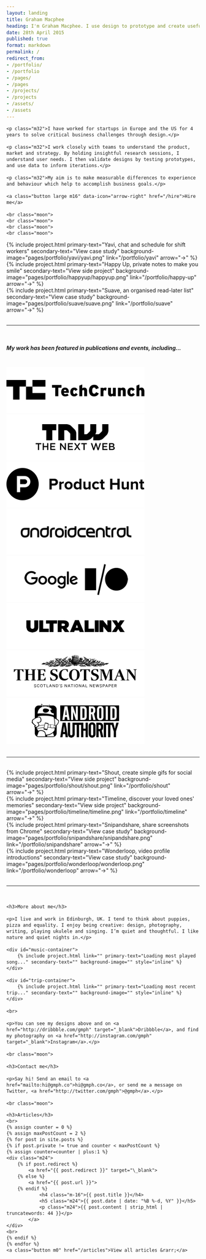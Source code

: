 ```yaml
---
layout: landing
title: Graham Macphee
heading: I'm Graham Macphee. I use design to prototype and create useful, usable digital products.
date: 28th April 2015
published: true
format: markdown
permalink: /
redirect_from: 
- /portfolio/
- /portfolio
- /pages/
- /pages
- /projects/
- /projects
- /assets/
- /assets
---
```


<div class="half line">

    <p class="m32">I have worked for startups in Europe and the US for 4 years to solve critical business challenges through design.</p>

    <p class="m32">I work closely with teams to understand the product, market and strategy. By holding insightful research sessions, I understand user needs. I then validate designs by testing prototypes, and use data to inform iterations.</p>

    <p class="m32">My aim is to make measurable differences to experience and behaviour which help to accomplish business goals.</p>

    <a class="button large m16" data-icon="arrow-right" href="/hire">Hire me</a>

    <br class="moon">
    <br class="moon">
    <br class="moon">
    <br class="moon">
    
</div>

<div class="half">
    {% include project.html primary-text="Yavi, chat and schedule for shift workers" secondary-text="View case study" background-image="pages/portfolio/yavi/yavi.png" link="/portfolio/yavi" arrow="→" %}
</div>

<div class="half">
    {% include project.html primary-text="Happy Up, private notes to make you smile" secondary-text="View side project" background-image="pages/portfolio/happyup/happyup.png" link="/portfolio/happy-up" arrow="→" %}
</div>

<div class="half">
    {% include project.html primary-text="Suave, an organised read-later list" secondary-text="View case study" background-image="pages/portfolio/suave/suave.png" link="/portfolio/suave" arrow="→" %}
</div>

<br class="moon">
<hr>
<br>
<h5 class="text-align-center">My work has been featured in publications and events, including...</h5>
<br>
<div class="quarter"><img class="no-border op4" src="/assets/img/featuredin/techcrunch.png"/></div>
<div class="quarter"><img class="no-border op4" src="/assets/img/featuredin/thenextweb.png"/></div>
<div class="quarter"><img class="no-border op4" src="/assets/img/featuredin/producthunt.png"/></div>
<div class="quarter"><img class="no-border op4" src="/assets/img/featuredin/androidcentral.png"/></div>
<div class="quarter"><img class="no-border op4" src="/assets/img/featuredin/googleio.png"/></div>
<div class="quarter"><img class="no-border op4" src="/assets/img/featuredin/ultralinx.png"/></div>
<div class="quarter"><img class="no-border op4" src="/assets/img/featuredin/thescotsman.png"/></div>
<div class="quarter"><img class="no-border op4" src="/assets/img/featuredin/androidauthority.png"/></div>
<br>
<hr>
<br>

<div class="half">
    {% include project.html primary-text="Shout, create simple gifs for social media" secondary-text="View side project" background-image="pages/portfolio/shout/shout.png" link="/portfolio/shout" arrow="→" %}
</div>

<div class="half">
    {% include project.html primary-text="Timeline, discover your loved ones' memories" secondary-text="View side project" background-image="pages/portfolio/timeline/timeline.png" link="/portfolio/timeline" arrow="→" %}
</div>

<div class="half">
    {% include project.html primary-text="Snipandshare, share screenshots from Chrome" secondary-text="View case study" background-image="pages/portfolio/snipandshare/snipandshare.png" link="/portfolio/snipandshare" arrow="→" %}
</div>

<div class="half">
    {% include project.html primary-text="Wonderloop, video profile introductions" secondary-text="View case study" background-image="pages/portfolio/wonderloop/wonderloop.png" link="/portfolio/wonderloop" arrow="→" %}
</div>

<!--<br class="moon">
<hr>
<br>

<h5>Other work</h5>

<div class="half">
    {% include project.html primary-text="MoDaCo Solutions" secondary-text="Interface design for a home automation app for Android, in the Material style, featured at Google I/O" %}
</div>

<div class="half">
    {% include project.html primary-text="Plasma Cat Media" secondary-text="Original branding and web design for a London-based creative agency with clients including Google and Barclaycard" %}
</div>

<div class="half">
    {% include project.html primary-text="Boid" secondary-text="Interface design and branding for the Android Twitter client, with over 50,000 downloads and a 4 star rating from 1,656 reviews" %}
</div>

<div class="half"></div>-->

<br class="moon">
<hr>
<br class="moon">

<div class="half">

    <h3>More about me</h3>

    <p>I live and work in Edinburgh, UK. I tend to think about puppies, pizza and equality. I enjoy being creative: design, photography, writing, playing ukulele and singing. I’m quiet and thoughtful. I like nature and quiet nights in.</p>

    <div id="music-container">
        {% include project.html link="" primary-text="Loading most played song..." secondary-text="" background-image="" style="inline" %}
    </div>

    <div id="trip-container">
        {% include project.html link="" primary-text="Loading most recent trip..." secondary-text="" background-image="" style="inline" %}
    </div>

    <br>

    <p>You can see my designs above and on <a href="http://dribbble.com/gmph" target="_blank">Dribbble</a>, and find my photography on <a href="http://instagram.com/gmph" target="_blank">Instagram</a>.</p>  

    <br class="moon"> 

    <h3>Contact me</h3>

    <p>Say hi! Send an email to <a href="mailto:hi@gmph.co">hi@gmph.co</a>, or send me a message on Twitter, <a href="http://twitter.com/gmph">@gmph</a>.</p>

    <br class="moon">

</div>

<div class="half">

    <h3>Articles</h3>
    <br>
    {% assign counter = 0 %}
    {% assign maxPostCount = 2 %}
    {% for post in site.posts %}
    {% if post.private != true and counter < maxPostCount %}
    {% assign counter=counter | plus:1 %}
    <div class="m24">
        {% if post.redirect %}
            <a href="{{ post.redirect }}" target="\_blank">
        {% else %}
            <a href="{{ post.url }}">
        {% endif %}
                <h4 class="m-16">{{ post.title }}</h4> 
                <h5 class="m24">{{ post.date | date: "%B %-d, %Y" }}</h5>
                <p class="m24">{{ post.content | strip_html | truncatewords: 44 }}</p>
            </a>
    </div>
    <br>
    {% endif %}
    {% endfor %}
    <a class="button m0" href="/articles">View all articles &rarr;</a>

</div>
